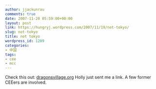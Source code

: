 ```yaml
---
author: jjackunrau
comments: true
date: 2007-11-20 05:59:00+00:00
layout: post
link: https://hungryj.wordpress.com/2007/11/19/not-tokyo/
slug: not-tokyo
title: not tokyo
wordpress_id: 1289
categories:
- 中国
tags:
- cee
- mcc
---
```


Check this out: [dragonsvillage.org](http://www.dragonsvillage.org/) Holly just sent me a link. A few former CEEers are involved.
